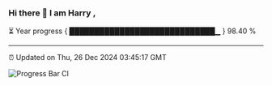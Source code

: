 ### Hi there 👋 I am Harry , 

⏳ Year progress { █████████████████████████████▁ } 98.40 %

---

⏰ Updated on Thu, 26 Dec 2024 03:45:17 GMT

![Progress Bar CI](https://github.com/duykhang68/duykhang68/workflows/Progress%20Bar%20CI/badge.svg)
